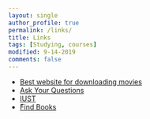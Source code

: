 ```yaml
---
layout: single
author_profile: true
permalink: /links/
title: Links
tags: [Studying, courses]
modified: 9-14-2019
comments: false
---
```



* [Best website for downloading movies][def]
* [Ask Your Questions](https://stackoverflow.com)
* [IUST](http://www.iust.ac.ir)
* [ّFind Books](https://www.gisoom.com)



[def]: https://digimovie.vip